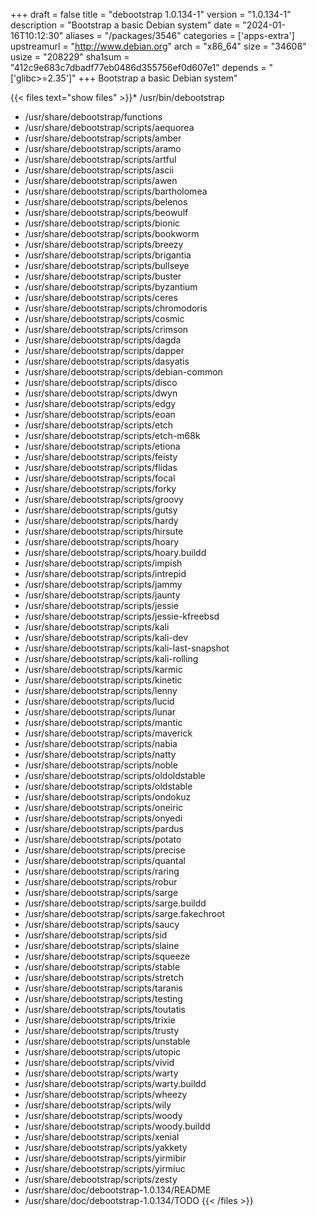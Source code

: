 +++
draft = false
title = "debootstrap 1.0.134-1"
version = "1.0.134-1"
description = "Bootstrap a basic Debian system"
date = "2024-01-16T10:12:30"
aliases = "/packages/3546"
categories = ['apps-extra']
upstreamurl = "http://www.debian.org"
arch = "x86_64"
size = "34608"
usize = "208229"
sha1sum = "412c9e683c7dbadf77eb0486d355756ef0d607e1"
depends = "['glibc>=2.35']"
+++
Bootstrap a basic Debian system"

{{< files text="show files" >}}* /usr/bin/debootstrap
* /usr/share/debootstrap/functions
* /usr/share/debootstrap/scripts/aequorea
* /usr/share/debootstrap/scripts/amber
* /usr/share/debootstrap/scripts/aramo
* /usr/share/debootstrap/scripts/artful
* /usr/share/debootstrap/scripts/ascii
* /usr/share/debootstrap/scripts/awen
* /usr/share/debootstrap/scripts/bartholomea
* /usr/share/debootstrap/scripts/belenos
* /usr/share/debootstrap/scripts/beowulf
* /usr/share/debootstrap/scripts/bionic
* /usr/share/debootstrap/scripts/bookworm
* /usr/share/debootstrap/scripts/breezy
* /usr/share/debootstrap/scripts/brigantia
* /usr/share/debootstrap/scripts/bullseye
* /usr/share/debootstrap/scripts/buster
* /usr/share/debootstrap/scripts/byzantium
* /usr/share/debootstrap/scripts/ceres
* /usr/share/debootstrap/scripts/chromodoris
* /usr/share/debootstrap/scripts/cosmic
* /usr/share/debootstrap/scripts/crimson
* /usr/share/debootstrap/scripts/dagda
* /usr/share/debootstrap/scripts/dapper
* /usr/share/debootstrap/scripts/dasyatis
* /usr/share/debootstrap/scripts/debian-common
* /usr/share/debootstrap/scripts/disco
* /usr/share/debootstrap/scripts/dwyn
* /usr/share/debootstrap/scripts/edgy
* /usr/share/debootstrap/scripts/eoan
* /usr/share/debootstrap/scripts/etch
* /usr/share/debootstrap/scripts/etch-m68k
* /usr/share/debootstrap/scripts/etiona
* /usr/share/debootstrap/scripts/feisty
* /usr/share/debootstrap/scripts/flidas
* /usr/share/debootstrap/scripts/focal
* /usr/share/debootstrap/scripts/forky
* /usr/share/debootstrap/scripts/groovy
* /usr/share/debootstrap/scripts/gutsy
* /usr/share/debootstrap/scripts/hardy
* /usr/share/debootstrap/scripts/hirsute
* /usr/share/debootstrap/scripts/hoary
* /usr/share/debootstrap/scripts/hoary.buildd
* /usr/share/debootstrap/scripts/impish
* /usr/share/debootstrap/scripts/intrepid
* /usr/share/debootstrap/scripts/jammy
* /usr/share/debootstrap/scripts/jaunty
* /usr/share/debootstrap/scripts/jessie
* /usr/share/debootstrap/scripts/jessie-kfreebsd
* /usr/share/debootstrap/scripts/kali
* /usr/share/debootstrap/scripts/kali-dev
* /usr/share/debootstrap/scripts/kali-last-snapshot
* /usr/share/debootstrap/scripts/kali-rolling
* /usr/share/debootstrap/scripts/karmic
* /usr/share/debootstrap/scripts/kinetic
* /usr/share/debootstrap/scripts/lenny
* /usr/share/debootstrap/scripts/lucid
* /usr/share/debootstrap/scripts/lunar
* /usr/share/debootstrap/scripts/mantic
* /usr/share/debootstrap/scripts/maverick
* /usr/share/debootstrap/scripts/nabia
* /usr/share/debootstrap/scripts/natty
* /usr/share/debootstrap/scripts/noble
* /usr/share/debootstrap/scripts/oldoldstable
* /usr/share/debootstrap/scripts/oldstable
* /usr/share/debootstrap/scripts/ondokuz
* /usr/share/debootstrap/scripts/oneiric
* /usr/share/debootstrap/scripts/onyedi
* /usr/share/debootstrap/scripts/pardus
* /usr/share/debootstrap/scripts/potato
* /usr/share/debootstrap/scripts/precise
* /usr/share/debootstrap/scripts/quantal
* /usr/share/debootstrap/scripts/raring
* /usr/share/debootstrap/scripts/robur
* /usr/share/debootstrap/scripts/sarge
* /usr/share/debootstrap/scripts/sarge.buildd
* /usr/share/debootstrap/scripts/sarge.fakechroot
* /usr/share/debootstrap/scripts/saucy
* /usr/share/debootstrap/scripts/sid
* /usr/share/debootstrap/scripts/slaine
* /usr/share/debootstrap/scripts/squeeze
* /usr/share/debootstrap/scripts/stable
* /usr/share/debootstrap/scripts/stretch
* /usr/share/debootstrap/scripts/taranis
* /usr/share/debootstrap/scripts/testing
* /usr/share/debootstrap/scripts/toutatis
* /usr/share/debootstrap/scripts/trixie
* /usr/share/debootstrap/scripts/trusty
* /usr/share/debootstrap/scripts/unstable
* /usr/share/debootstrap/scripts/utopic
* /usr/share/debootstrap/scripts/vivid
* /usr/share/debootstrap/scripts/warty
* /usr/share/debootstrap/scripts/warty.buildd
* /usr/share/debootstrap/scripts/wheezy
* /usr/share/debootstrap/scripts/wily
* /usr/share/debootstrap/scripts/woody
* /usr/share/debootstrap/scripts/woody.buildd
* /usr/share/debootstrap/scripts/xenial
* /usr/share/debootstrap/scripts/yakkety
* /usr/share/debootstrap/scripts/yirmibir
* /usr/share/debootstrap/scripts/yirmiuc
* /usr/share/debootstrap/scripts/zesty
* /usr/share/doc/debootstrap-1.0.134/README
* /usr/share/doc/debootstrap-1.0.134/TODO
{{< /files >}}